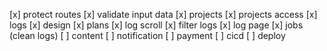 [x] protect routes
[x] validate input data
[x] projects
[x] projects access
[x] logs
[x] design
[x] plans
[x] log scroll
[x] filter logs
[x] log page
[x] jobs (clean logs)
[ ] content
[ ] notification
[ ] payment
[ ] cicd
[ ] deploy
